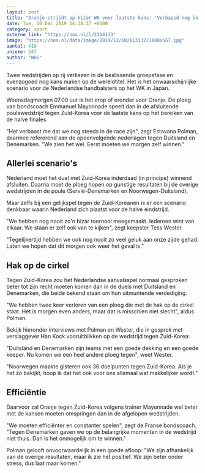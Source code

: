 ```yaml
---
layout: post
title: "Oranje strijdt op bizar WK voor laatste kans: 'Verbaasd nog in de race te zijn'"
date: Tue, 10 Dec 2019 14:38:37 +0100
category: sport
externe_link: "https://nos.nl/l/2314133"
image: "https://nos.nl/data/image/2019/12/10/613132/1008x567.jpg"
aantal: 410
unieke: 247
author: "NOS"
---
```


<p>Twee wedstrijden op rij verliezen in de beslissende groepsfase en evenzogoed nog kans maken op de wereldtitel. Het is het onwaarschijnlijke scenario voor de Nederlandse handbalsters op het WK in Japan.</p>
<p>Woensdagmorgen 07.00 uur is het erop of eronder voor Oranje. De ploeg van bondscoach Emmanuel Mayonnade speelt dan in de afsluitende poulewedstrijd tegen Zuid-Korea voor de laatste kans op het bereiken van de halve finales.</p>
<p>"Het verbaast me dat we nog steeds in de race zijn", zegt Estavana Polman, daarmee refererend aan de opeenvolgende nederlagen tegen Duitsland en Denemarken. "We zien het wel. Eerst moeten we morgen zelf winnen."</p>
<h2>Allerlei scenario's</h2>
<p>Nederland moet het duel met Zuid-Korea inderdaad (in principe) winnend afsluiten. Daarna moet de ploeg hopen op gunstige resultaten bij de overige wedstrijden in de poule (Servië-Denemarken en Noorwegen-Duitsland).</p>
<p>Maar zelfs bij een gelijkspel tegen de Zuid-Koreanen is er een scenario denkbaar waarin Nederland zich plaatst voor de halve eindstrijd.</p>
<p>"We hebben nog nooit zo'n bizar toernooi meegemaakt. Iedereen wint van elkaar. We staan er zelf ook van te kijken", zegt keepster Tess Wester.</p>
<p>"Tegelijkertijd hebben we ook nog nooit zo veel geluk aan onze zijde gehad. Laten we hopen dat dit morgen ook weer het geval is."</p>
<h2>Hak op de cirkel</h2>
<p>Tegen Zuid-Korea zou het Nederlandse aanvalsspel normaal gesproken beter tot zijn recht moeten komen dan in de duels met Duitsland en Denemarken, die beide bekend staan om hun uitmuntende verdediging.</p>
<p>"We hebben twee keer verloren van een ploeg die met de hak op de cirkel staat. Het is morgen even anders, maar dat is misschien niet slecht", aldus Polman.</p>
<p>Bekijk hieronder interviews met Polman en Wester, die in gesprek met verslaggever Han Kock vooruitblikken op de wedstrijd tegen Zuid-Korea: </p>
<p>"Duitsland en Denemarken zijn teams met een goede dekking en een goede keeper. Nu komen we een heel andere ploeg tegen", weet Wester.</p>
<p>"Noorwegen maakte gisteren ook 36 doelpunten tegen Zuid-Korea. Als je het zo bekijkt, hoop ik dat het ook voor ons allemaal wat makkelijker wordt."</p>
<h2>Efficiëntie</h2>
<p>Daarvoor zal Oranje tegen Zuid-Korea volgens trainer Mayonnade wel beter met de kansen moeten omspringen dan in de afgelopen wedstrijden.</p>
<p>"We moeten efficiënter en constanter spelen", zegt de Franse bondscoach. "Tegen Denemarken gaven we op de belangrijke momenten in de wedstrijd niet thuis. Dan is het onmogelijk om te winnen."</p>
<p>Polman gelooft onvoorwaardelijk in een goede afloop: "We zijn afhankelijk van de overige resultaten, maar ik zie het positief. We zijn beter onder stress, dus laat maar komen."</p>
